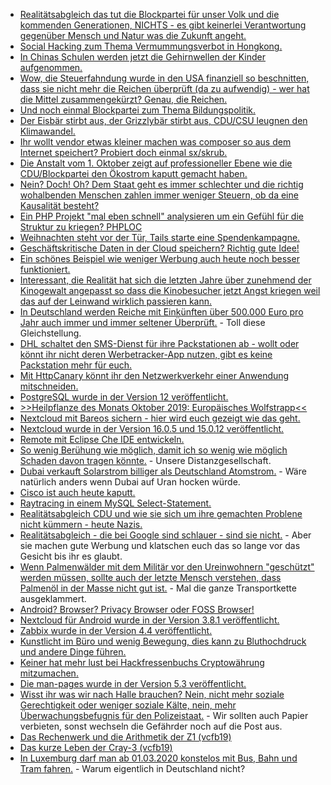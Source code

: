 * [Realitätsabgleich das tut die Blockpartei für unser Volk und die kommenden Generationen, NICHTS - es gibt keinerlei Verantwortung gegenüber Mensch und Natur was die Zukunft angeht.](https://blog.fefe.de/?ts=a3645442)
* [Social Hacking zum Thema Vermummungsverbot in Hongkong.](https://blog.fefe.de/?ts=a3670cb5)
* [In Chinas Schulen werden jetzt die Gehirnwellen der Kinder aufgenommen.](https://blog.fefe.de/?ts=a3670950)
* [Wow, die Steuerfahndung wurde in den USA finanziell so beschnitten, dass sie nicht mehr die Reichen überprüft (da zu aufwendig) - wer hat die Mittel zusammengekürzt? Genau, die Reichen.](https://blog.fefe.de/?ts=a36655b6)
* [Und noch einmal Blockpartei zum Thema Bildungspolitik.](https://blog.fefe.de/?ts=a369d3fd)
* [Der Eisbär stirbt aus, der Grizzlybär stirbt aus, CDU/CSU leugnen den Klimawandel.](https://blog.fefe.de/?ts=a368e274)
* [Ihr wollt vendor etwas kleiner machen was composer so aus dem Internet speichert? Probiert doch einmal sx/skrub.](https://github.com/ssx/skrub)
* [Die Anstalt vom 1. Oktober zeigt auf professioneller Ebene wie die CDU/Blockpartei den Ökostrom kaputt gemacht haben.](https://blog.fefe.de/?ts=a365a904)
* [Nein? Doch! Oh? Dem Staat geht es immer schlechter und die richtig wohalbenden Menschen zahlen immer weniger Steuern, ob da eine Kausalität besteht?](https://blog.fefe.de/?ts=a365ed59)
* [Ein PHP Projekt "mal eben schnell" analysieren um ein Gefühl für die Struktur zu kriegen? PHPLOC](https://github.com/sebastianbergmann/phploc)
* [Weihnachten steht vor der Tür, Tails starte eine Spendenkampagne.](https://www.pro-linux.de/news/1/27492/tails-startet-spendenkampagne-2019.html)
* [Geschäftskritische Daten in der Cloud speichern? Richtig gute Idee!](https://blog.fefe.de/?ts=a362ba73)
* [Ein schönes Beispiel wie weniger Werbung auch heute noch besser funktioniert.](https://blog.fefe.de/?ts=a360514e)
* [Interessant, die Realität hat sich die letzten Jahre über zunehmend der Kinogewalt angepasst so dass die Kinobesucher jetzt Angst kriegen weil das auf der Leinwand wirklich passieren kann.](https://tuxproject.de/blog/2019/10/die-verweichlichung-des-kinobesuchers-am-beispiel-des-neuen-films-ueber-den-joker/)
* [In Deutschland werden Reiche mit Einkünften über 500.000 Euro pro Jahr auch immer und immer seltener Überprüft.](https://blog.fefe.de/?ts=a360cfe7) - Toll diese Gleichstellung.
* [DHL schaltet den SMS-Dienst für ihre Packstationen ab - wollt oder könnt ihr nicht deren Werbetracker-App nutzen, gibt es keine Packstation mehr für euch.](https://www.kuketz-blog.de/packstation-dhl-einfuehrung-eines-app-zwangs/)
* [Mit HttpCanary könnt ihr den Netzwerkverkehr einer Anwendung mitschneiden.](https://www.kuketz-blog.de/empfehlungsecke-app-verkehr-mitschneiden-android-ios/)
* [PostgreSQL wurde in der Version 12 veröffentlicht.](https://www.postgresql.org/about/news/1976/)
* [>>Heilpflanze des Monats Oktober 2019: Europäisches Wolfstrapp<<](https://bio-erzgebirge.de/wp/?p=19232)
* [Nextcloud mit Bareos sichern - hier wird euch gezeigt wie das geht.](https://nextcloud.com/blog/how-to-back-up-nextcloud-with-bareos/)
* [Nextcloud wurde in der Version 16.0.5 und 15.0.12 veröffentlicht.](https://nextcloud.com/blog/time-to-update-16.0.5-and-15.0.12-are-here/)
* [Remote mit Eclipse Che IDE entwickeln.](https://opensource.com/article/19/10/cloud-ide-che)
* [So wenig Berühung wie möglich, damit ich so wenig wie möglich Schaden davon tragen könnte.](https://www.youtube.com/embed/F_3QOE7wnXo?rel=0) - Unsere Distanzgesellschaft.
* [Dubai verkauft Solarstrom billiger als Deutschland Atomstrom.](https://blog.fefe.de/?ts=a3610b7d) - Wäre natürlich anders wenn Dubai auf Uran hocken würde.
* [Cisco ist auch heute kaputt.](https://blog.fefe.de/?ts=a361543c)
* [Raytracing in einem MySQL Select-Statement.](https://blog.fefe.de/?ts=a36151e4)
* [Realitätsabgleich CDU und wie sie sich um ihre gemachten Problene nicht kümmern - heute Nazis.](https://blog.fefe.de/?ts=a3614817)
* [Realitätsabgleich - die bei Google sind schlauer - sind sie nicht.](https://blog.fefe.de/?ts=a36196e2) - Aber sie machen gute Werbung und klatschen euch das so lange vor das Gesicht bis ihr es glaubt.
* [Wenn Palmenwälder mit dem Militär vor den Ureinwohnern "geschützt" werden müssen, sollte auch der letzte Mensch verstehen, dass Palmenöl in der Masse nicht gut ist.](https://netzfrauen.org/2019/10/10/guatemala-4/) - Mal die ganze Transportkette ausgeklammert.
* [Android? Browser? Privacy Browser oder FOSS Browser!](https://www.kuketz-blog.de/privacy-browser-datenschutzfreundlicher-android-browser/)
* [Nextcloud für Android wurde in der Version 3.8.1 veröffentlicht.](https://nextcloud.com/blog/nextcloud-3.8.1-for-android-is-out-plus-a-tip/)
* [Zabbix wurde in der Version 4.4 veröffentlicht.](https://www.pro-linux.de/news/1/27503/zabbix-44-freigegeben.html)
* [Kunstlicht im Büro und wenig Bewegung, dies kann zu Bluthochdruck und andere Dinge führen.](https://youtu.be/KrVB_k1tnM8)
* [Keiner hat mehr lust bei Hackfressenbuchs Cryptowährung mitzumachen.](https://blog.fefe.de/?ts=a35fc167)
* [Die man-pages wurde in der Version 5.3 veröffentlicht.](http://linux-man-pages.blogspot.com/2019/10/man-pages-503-is-released.html)
* [Wisst ihr was wir nach Halle brauchen? Nein, nicht mehr soziale Gerechtigkeit oder weniger soziale Kälte, nein, mehr Überwachungsbefugnis für den Polizeistaat.](https://tuxproject.de/blog/2019/10/das-internet-ist-an-allem-schuld/) - Wir sollten auch Papier verbieten, sonst wechseln die Gefährder noch auf die Post aus.
* [Das Rechenwerk und die Arithmetik der Z1 (vcfb19)](https://cdn.media.ccc.de/events/vcfb/2019/h264-hd/vcfb19-113-deu-Das_Rechenwerk_und_die_Arithmetik_der_Z1_hd.mp4)
* [Das kurze Leben der Cray-3 (vcfb19)](https://cdn.media.ccc.de/events/vcfb/2019/h264-hd/vcfb19-115-deu-Das_kurze_Leben_der_Cray-3_hd.mp4)
* [In Luxemburg darf man ab 01.03.2020 konstelos mit Bus, Bahn und Tram fahren.](https://netzfrauen.org/2019/10/12/air-pollution-2/) - Warum eigentlich in Deutschland nicht?
